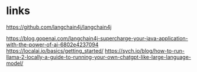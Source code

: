# links
https://github.com/langchain4j/langchain4j

https://blog.gopenai.com/langchain4j-supercharge-your-java-application-with-the-power-of-ai-6802e4237094
https://localai.io/basics/getting_started/
https://sych.io/blog/how-to-run-llama-2-locally-a-guide-to-running-your-own-chatgpt-like-large-language-model/